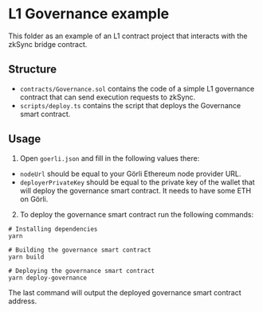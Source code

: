 # L1 Governance example

This folder as an example of an L1 contract project that interacts with the zkSync bridge contract.

## Structure

- `contracts/Governance.sol` contains the code of a simple L1 governance contract that can send execution requests to zkSync.
- `scripts/deploy.ts` contains the script that deploys the Governance smart contract.

## Usage

1. Open `goerli.json` and fill in the following values there:

- `nodeUrl` should be equal to your Görli Ethereum node provider URL.
- `deployerPrivateKey` should be equal to the private key of the wallet that will deploy the governance smart contract. It needs to have some ETH on Görli.

2. To deploy the governance smart contract run the following commands:

```
# Installing dependencies
yarn

# Building the governance smart contract
yarn build

# Deploying the governance smart contract
yarn deploy-governance
```

The last command will output the deployed governance smart contract address.
